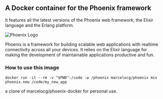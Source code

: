 ## A Docker container for the Phoenix framework

It features all the latest versions of the Phoenix web framework, the Elixir language and the Erlang platform.

![Phoenix Logo](https://www.filepicker.io/api/file/9prSmznZTiaRRmI3t89E)

Phoenix is a framework for building scalable web applications with realtime connectivity across all your devices. It relies on the Elixir language for making the development of maintainable applications productive and fun.

### How to use this image

    docker run -it --rm -v "$PWD":/code -w /phoenix marcelocg/phoenix mix phoenix.new /code/my_new_app

a clone of marcelocg/phoenix-docker for personal use.
